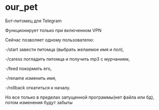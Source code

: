 # our_pet
Бот-питомец для Telegram

Функционирует только при включенном VPN

Сейчас позволяет одному пользователю:

-/start завести питомца (выбрать желаемое имя и пол),

-/caress погладить питомца и получить mp3 с мурчанием,

-/feed покормить его,

-/rename изменить имя,

-/rollback откатиться к началу.

Но все только в пределах запущенной программы(нет файла или бд), 
потом изменения будут забыты
